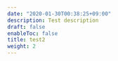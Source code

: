 ```yaml
---
date: "2020-01-30T00:38:25+09:00"
description: Test description
draft: false
enableToc: false
title: test2
weight: 2
---
```

